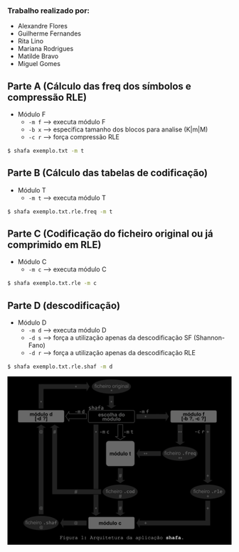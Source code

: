 ### Trabalho realizado por:
   - Alexandre Flores
   - Guilherme Fernandes
   - Rita Lino
   - Mariana Rodrigues
   - Matilde Bravo
   - Miguel Gomes


## Parte A (Cálculo das freq dos símbolos e compressão RLE)

- Módulo F
    * `-m f` --> executa módulo F
    * `-b x` --> especifica tamanho dos blocos para analise (K|m|M)
    * `-c r` --> força compressão RLE

```sh
$ shafa exemplo.txt -m t
```

## Parte B (Cálculo das tabelas de codificação)

- Módulo T
    * `-m t` --> executa módulo T
```sh
$ shafa exemplo.txt.rle.freq -m t
```

## Parte C (Codificação do ficheiro original ou já comprimido em RLE)

- Módulo C
   * `-m c` --> executa módulo C

```sh
$ shafa exemplo.txt.rle -m c
```

## Parte D (descodificação)
- Módulo D
   * `-m d` --> executa módulo D
   * `-d s` --> força a utilização apenas da descodificação SF (Shannon-Fano)
   * `-d r` --> força a utilização apenas da descodificação RLE

```sh
$ shafa exemplo.txt.rle.shaf -m d
```

![Shafa's Architecture](arq-shafa.png)

